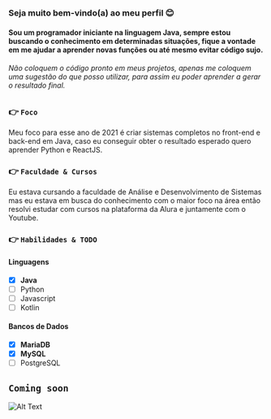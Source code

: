 ### Seja muito bem-vindo(a) ao meu perfil 😊
#### Sou um programador iniciante na linguagem Java, sempre estou buscando o conhecimento em determinadas situações, fique a vontade em me ajudar a aprender novas funções ou até mesmo evitar código sujo.

###### Não coloquem o código pronto em meus projetos, apenas me coloquem uma sugestão do que posso utilizar, para assim eu poder aprender a gerar o resultado final.

### 👉 `Foco`
Meu foco para esse ano de 2021 é criar sistemas completos no front-end e back-end em Java, caso eu conseguir obter o resultado esperado quero aprender Python e ReactJS.

### 👉 `Faculdade & Cursos`
Eu estava cursando a faculdade de Análise e Desenvolvimento de Sistemas mas eu estava em busca do conhecimento com o maior foco na área então resolvi estudar com cursos na plataforma da Alura e juntamente com o Youtube.

### 👉 `Habilidades & TODO`

#### Linguagens
  - [x] **Java**
  - [ ] Python
  - [ ] Javascript
  - [ ] Kotlin
#### Bancos de Dados
  - [x] **MariaDB**
  - [x] **MySQL**
  - [ ] PostgreSQL

## `Coming soon`

![Alt Text](https://media.tenor.com/images/88a21e1b5e10eefabd3f2c353de1cf3b/tenor.gif)

